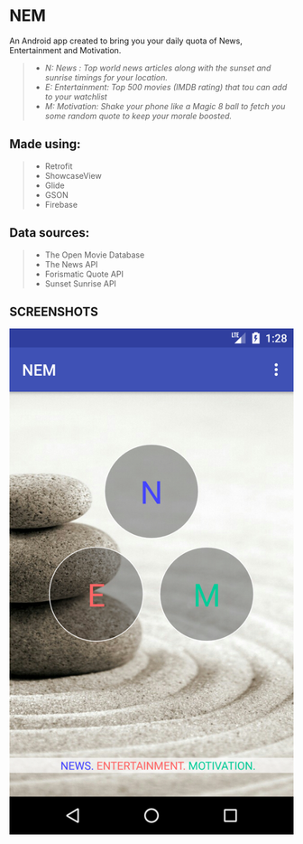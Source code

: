 # NEM
An Android app created to bring you your daily quota of News, Entertainment and Motivation.
> - *N:* _News : Top world news articles along with the sunset and sunrise timings for your location._
> - *E:* _Entertainment: Top 500 movies (IMDB rating) that tou can add to your watchlist_
> - *M:* _Motivation: Shake your phone like a Magic 8 ball to fetch you some random quote to keep your morale boosted._

## Made using: 
> - Retrofit
> - ShowcaseView
> - Glide
> - GSON
> - Firebase

## Data sources:
> - The Open Movie Database
> - The News API
> - Forismatic Quote API
> - Sunset Sunrise API

## SCREENSHOTS
![Home Screen](https://github.com/kunal-tambekar/NEM/blob/master/NEM%20Home.png)
